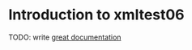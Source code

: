 # Introduction to xmltest06

TODO: write [great documentation](http://jacobian.org/writing/what-to-write/)
